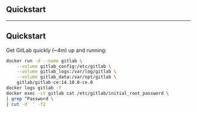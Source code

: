 <!-- .slide: class="vertical-center" -->

<i class="fa-duotone fa-rocket-launch fa-8x fa-duotone-colors" style="float: right; color: grey;"></i>

## Quickstart

---

## Quickstart

Get GitLab quickly (~4m) up and running:

```bash
docker run -d --name gitlab \
    --volume gitlab_config:/etc/gitlab \
    --volume gitlab_logs:/var/log/gitlab \
    --volume gitlab_data:/var/opt/gitlab \
    gitlab/gitlab-ce:14.10.0-ce.0
docker logs gitlab -f
docker exec -it gitlab cat /etc/gitlab/initial_root_password \
| grep ^Password \
| cut -d' ' -f2
```

